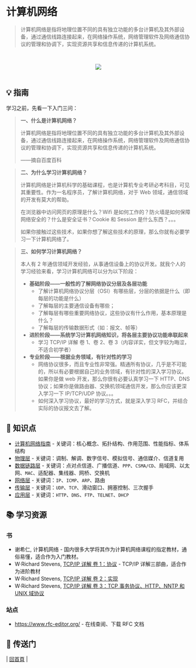 # 计算机网络

> 计算机网络是指将地理位置不同的具有独立功能的多台计算机及其外部设备，通过通信线路连接起来，在网络操作系统，网络管理软件及网络通信协议的管理和协调下，实现资源共享和信息传递的计算机系统。

<br><div align="center"><img src="https://raw.githubusercontent.com/dunwu/images/master/images/network/network.jpg"/></div><br>

## :bulb: 指南

学习之前，先看一下入门三问：

> **一、什么是计算机网络？**
>
> 计算机网络是指将地理位置不同的具有独立功能的多台计算机及其外部设备，通过通信线路连接起来，在网络操作系统，网络管理软件及网络通信协议的管理和协调下，实现资源共享和信息传递的计算机系统。
>
> ——摘自百度百科

> **二、为什么学习计算机网络？**
>
> 计算机网络是计算机科学的基础课程，也是计算机专业考研必考科目，可见其重要性。作为一名程序员，了解计算机网络，对于 Web 领域，通信领域的开发有莫大的帮助。
>
> 在浏览器中访问网页的原理是什么？Wifi 是如何工作的？防火墙是如何保障网络安全的？什么是安全证书？Cookie 和 Session 是什么东西？。。。
>
> 如果你接触过这些技术，如果你想了解这些技术的原理，那么你就有必要学习一下计算机网络了。

> **三、如何学习计算机网络？**
>
> 本人有 2 年通信领域开发经验，从事通信设备上的协议开发。就我个人的学习经验来看，学习计算机网络可以分为以下阶段：
>
> - **基础阶段——一般性的了解网络协议分层及各层功能**
>   - 了解计算机网络协议分层（OSI）有哪些层，分层的依据是什么（即每层的功能是什么）
>   - 了解每层的主要通信设备有哪些；
>   - 了解每层有哪些重要网络协议，这些协议有什么作用，基本原理是什么？
>   - 了解每层的传输数据形式（如：报文、帧等）
> - **进阶阶段——系统学习计算机网络知识，将各层主要协议功能串联起来**
>   - 学习 TCP/IP 详解 卷 1、卷 2、卷 3（内容详实，但文字较为晦涩，不适合初学者）
> - **专业阶段——根据业务领域，有针对性的学习**
>   - 网络协议很多，而且专业性非常强。精通所有协议，几乎是不可能的，所以有必要根据自己的业务领域，有针对性的深入学习协议。如果你是做 web 开发，那么你很有必要认真学习一下 HTTP、DNS 协议；如果你是做路由器、交换机领域通信开发，那么你应该更深入学习一下 IP/TCP/UDP 协议。。。
>   - 如何深入学习协议，最好的学习方式，就是深入学习 RFC，并结合实际的协议报文去了解。

## :memo: 知识点

- [计算机网络指南](network-guide.md) - 关键词：核心概念、拓扑结构、作用范围、性能指标、体系结构
- [物理层](physical) - 关键词：调制、解调、数字信号、模拟信号、通信媒介、信道复用
- [数据链路层](data-link-layer.md) - 关键词：点对点信道、广播信道、`PPP`、`CSMA/CD`、局域网、以太网、`MAC`、适配器、集线器、网桥、交换机
- [网络层](network) - 关键词：`IP`、`ICMP`、`ARP`、路由
- [传输层](transport) - 关键词：`UDP`、`TCP`、滑动窗口、拥塞控制、三次握手
- [应用层](application) - 关键词：`HTTP`、`DNS`、`FTP`、`TELNET`、`DHCP`

## :books: 学习资源

### 书

- 谢希仁, 计算机网络 - 国内很多大学将其作为计算机网络课程的指定教材，通俗易懂，适合作为入门教材。
- W·Richard Stevens, [TCP/IP 详解 卷 1：协议](https://book.douban.com/subject/1088054/) - TCP/IP 详解三部曲，适合作为进阶教材
- W·Richard Stevens, [TCP/IP 详解 卷 2：实现](https://book.douban.com/subject/1087767/)
- W·Richard Stevens, [TCP/IP 详解 卷 3：TCP 事务协议、HTTP、NNTP 和 UNIX 域协议](https://book.douban.com/subject/1088054/)

### 站点

- https://www.rfc-editor.org/ - 在线查阅、下载 RFC 文档

## :door: 传送门

| [回首頁](https://github.com/dunwu/notes) |

